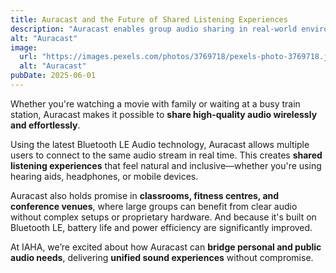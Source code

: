 ```yaml
---
title: Auracast and the Future of Shared Listening Experiences
description: "Auracast enables group audio sharing in real-world environments—from airports to homes—helping people hear better together through low-energy Bluetooth."
alt: "Auracast"
image:
  url: "https://images.pexels.com/photos/3769718/pexels-photo-3769718.jpeg?auto=compress&cs=tinysrgb&w=1260&h=750&dpr=1"
  alt: "Auracast"
pubDate: 2025-06-01
---
```


Whether you're watching a movie with family or waiting at a busy train station, Auracast makes it possible to **share high-quality audio wirelessly and effortlessly**.

Using the latest Bluetooth LE Audio technology, Auracast allows multiple users to connect to the same audio stream in real time. This creates **shared listening experiences** that feel natural and inclusive—whether you're using hearing aids, headphones, or mobile devices.

Auracast also holds promise in **classrooms, fitness centres, and conference venues**, where large groups can benefit from clear audio without complex setups or proprietary hardware. And because it's built on Bluetooth LE, battery life and power efficiency are significantly improved.

At IAHA, we’re excited about how Auracast can **bridge personal and public audio needs**, delivering **unified sound experiences** without compromise.
